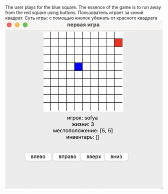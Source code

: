 The user plays for the blue square. The essence of the game is to run away from the red square using buttons.
Пользователь играет за синий квадрат. Суть игры: с помощью кнопок убежать от красного квадрата
![Screenshot](https://github.com/sofyakapanova/My_1st_game/blob/main/gamecanvas.png)
